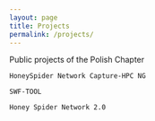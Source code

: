 ```yaml
---
layout: page
title: Projects
permalink: /projects/
---
```


Public projects of the Polish Chapter

    HoneySpider Network Capture-HPC NG

    SWF-TOOL

    Honey Spider Network 2.0
